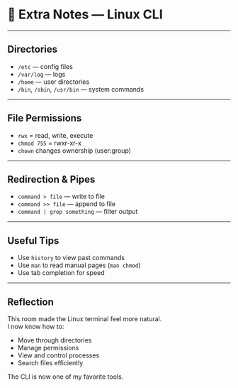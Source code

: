 # 📝 Extra Notes — Linux CLI

---

## Directories

- `/etc` — config files
- `/var/log` — logs
- `/home` — user directories
- `/bin`, `/sbin`, `/usr/bin` — system commands

---

## File Permissions

- `rwx` = read, write, execute
- `chmod 755` = rwxr-xr-x
- `chown` changes ownership (user:group)

---

## Redirection & Pipes

- `command > file` — write to file
- `command >> file` — append to file
- `command | grep something` — filter output

---

## Useful Tips

- Use `history` to view past commands
- Use `man` to read manual pages (`man chmod`)
- Use tab completion for speed

---

## Reflection

This room made the Linux terminal feel more natural.  
I now know how to:
- Move through directories
- Manage permissions
- View and control processes
- Search files efficiently

The CLI is now one of my favorite tools.

